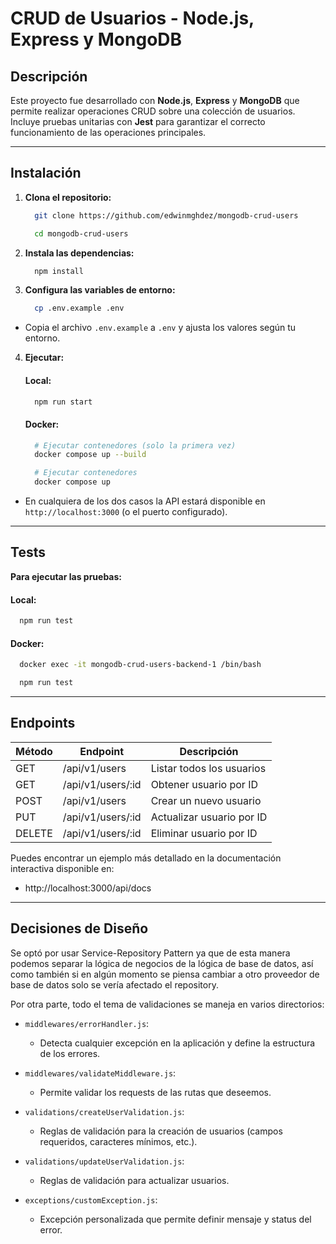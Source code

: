 # CRUD de Usuarios - Node.js, Express y MongoDB

## Descripción

Este proyecto fue desarrollado con **Node.js**, **Express** y **MongoDB** que permite realizar operaciones CRUD sobre una colección de usuarios. Incluye pruebas unitarias con **Jest** para garantizar el correcto funcionamiento de las operaciones principales.

---

## Instalación

1. **Clona el repositorio:**
    ```bash
      git clone https://github.com/edwinmghdez/mongodb-crud-users

      cd mongodb-crud-users
    ```

2. **Instala las dependencias:**
    ```bash
      npm install
    ```

3. **Configura las variables de entorno:**
    ```bash
      cp .env.example .env
    ```
  - Copia el archivo `.env.example` a `.env` y ajusta los valores según tu entorno.

4. **Ejecutar:**
    #### **Local:**
      ```bash
        npm run start
      ```

    #### **Docker:**
      ```bash
        # Ejecutar contenedores (solo la primera vez)
        docker compose up --build

        # Ejecutar contenedores
        docker compose up
      ```

- En cualquiera de los dos casos la API estará disponible en `http://localhost:3000` (o el puerto configurado).

---

## Tests

**Para ejecutar las pruebas:**
  #### **Local:**
  ```bash
    npm run test
  ```

  #### **Docker:**
  ```bash
    docker exec -it mongodb-crud-users-backend-1 /bin/bash

    npm run test
  ```

---

## Endpoints

| Método | Endpoint         | Descripción                |
|--------|------------------|----------------------------|
| GET    | /api/v1/users       | Listar todos los usuarios  |
| GET    | /api/v1/users/:id   | Obtener usuario por ID     |
| POST   | /api/v1/users       | Crear un nuevo usuario     |
| PUT    | /api/v1/users/:id   | Actualizar usuario por ID  |
| DELETE | /api/v1/users/:id   | Eliminar usuario por ID    |

Puedes encontrar un ejemplo más detallado en la documentación interactiva disponible en:

- http://localhost:3000/api/docs

---

## Decisiones de Diseño

Se optó por usar Service-Repository Pattern ya que de esta manera podemos separar la lógica de negocios de la lógica de base de datos, así como también si en algún momento se piensa cambiar a otro proveedor de base de datos solo se vería afectado el repository.

Por otra parte, todo el tema de validaciones se maneja en varios directorios:
  - `middlewares/errorHandler.js`:
    - Detecta cualquier excepción en la aplicación y define la estructura de los errores.

  - `middlewares/validateMiddleware.js`:
    - Permite validar los requests de las rutas que deseemos.

  - `validations/createUserValidation.js`:
    - Reglas de validación para la creación de usuarios (campos requeridos, caracteres mínimos, etc.).

  - `validations/updateUserValidation.js`:
    - Reglas de validación para actualizar usuarios.

  - `exceptions/customException.js`:
    - Excepción personalizada que permite definir mensaje y status del error.
